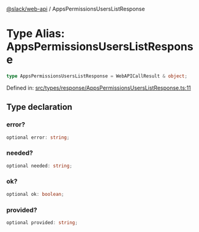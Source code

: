 [@slack/web-api](../index.md) / AppsPermissionsUsersListResponse

# Type Alias: AppsPermissionsUsersListResponse

```ts
type AppsPermissionsUsersListResponse = WebAPICallResult & object;
```

Defined in: [src/types/response/AppsPermissionsUsersListResponse.ts:11](https://github.com/slackapi/node-slack-sdk/blob/main/packages/web-api/src/types/response/AppsPermissionsUsersListResponse.ts#L11)

## Type declaration

### error?

```ts
optional error: string;
```

### needed?

```ts
optional needed: string;
```

### ok?

```ts
optional ok: boolean;
```

### provided?

```ts
optional provided: string;
```
